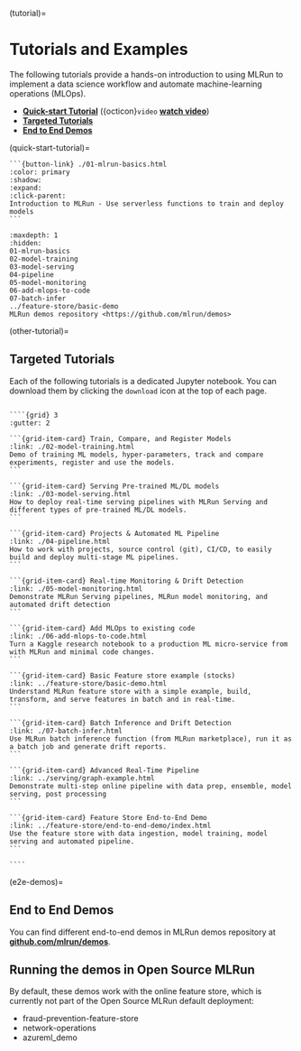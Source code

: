 (tutorial)=
# Tutorials and Examples

The following tutorials provide a hands-on introduction to using MLRun to implement a data science workflow and automate machine-learning operations (MLOps).

- [**Quick-start Tutorial**](./01-mlrun-basics.html) ({octicon}`video` [**watch video**](https://youtu.be/xI8KVGLlj7Q))
- [**Targeted Tutorials**](#other-tutorial)
- [**End to End Demos**](#e2e-demos)

(quick-start-tutorial)=

````{card} Make sure you start with the Quick start tutorial to understand the basics
```{button-link} ./01-mlrun-basics.html
:color: primary
:shadow:
:expand:
:click-parent:
Introduction to MLRun - Use serverless functions to train and deploy models
```
````

```{toctree}
:maxdepth: 1
:hidden:
01-mlrun-basics
02-model-training
03-model-serving
04-pipeline
05-model-monitoring
06-add-mlops-to-code
07-batch-infer
../feature-store/basic-demo
MLRun demos repository <https://github.com/mlrun/demos>
```

(other-tutorial)=
## Targeted Tutorials

Each of the following tutorials is a dedicated Jupyter notebook. You can download them by clicking the `download` icon at the top of each page.


`````{div} full-width

````{grid} 3
:gutter: 2

```{grid-item-card} Train, Compare, and Register Models
:link: ./02-model-training.html
Demo of training ML models, hyper-parameters, track and compare experiments, register and use the models.
```

```{grid-item-card} Serving Pre-trained ML/DL models
:link: ./03-model-serving.html
How to deploy real-time serving pipelines with MLRun Serving and different types of pre-trained ML/DL models.
```

```{grid-item-card} Projects & Automated ML Pipeline
:link: ./04-pipeline.html
How to work with projects, source control (git), CI/CD, to easily build and deploy multi-stage ML pipelines.
```

```{grid-item-card} Real-time Monitoring & Drift Detection
:link: ./05-model-monitoring.html
Demonstrate MLRun Serving pipelines, MLRun model monitoring, and automated drift detection  
```

```{grid-item-card} Add MLOps to existing code
:link: ./06-add-mlops-to-code.html
Turn a Kaggle research notebook to a production ML micro-service from with MLRun and minimal code changes.
```

```{grid-item-card} Basic Feature store example (stocks)
:link: ../feature-store/basic-demo.html
Understand MLRun feature store with a simple example, build, transform, and serve features in batch and in real-time.
```

```{grid-item-card} Batch Inference and Drift Detection
:link: ./07-batch-infer.html
Use MLRun batch inference function (from MLRun marketplace), run it as a batch job and generate drift reports.
```

```{grid-item-card} Advanced Real-Time Pipeline
:link: ../serving/graph-example.html
Demonstrate multi-step online pipeline with data prep, ensemble, model serving, post processing 
```

```{grid-item-card} Feature Store End-to-End Demo
:link: ../feature-store/end-to-end-demo/index.html
Use the feature store with data ingestion, model training, model serving and automated pipeline.
```

````
`````

(e2e-demos)=
## End to End Demos

You can find different end-to-end demos in MLRun demos repository at [**github.com/mlrun/demos**](https://github.com/mlrun/demos).

## Running the demos in Open Source MLRun

By default, these demos work with the online feature store, which is currently not part of the Open Source MLRun default deployment:
- fraud-prevention-feature-store 
- network-operations
- azureml_demo